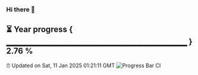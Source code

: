 ### Hi there 👋
⏳ Year progress { ▁▁▁▁▁▁▁▁▁▁▁▁▁▁▁▁▁▁▁▁▁▁▁▁▁▁▁▁▁▁ } 2.76 %
---
⏰ Updated on Sat, 11 Jan 2025 01:21:11 GMT
![Progress Bar CI](https://github.com/liununu/liununu/workflows/Progress%20Bar%20CI/badge.svg)
